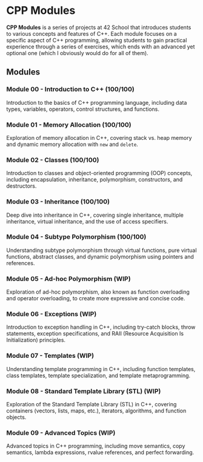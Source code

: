# CPP Modules

**CPP Modules** is a series of projects at 42 School that introduces students to various concepts and features of C++. Each module focuses on a specific aspect of C++ programming, allowing students to gain practical experience through a series of exercises, which ends with an advanced yet optional one (which I obviously would do for all of them).

## Modules

### Module 00 - Introduction to C++ (100/100)
Introduction to the basics of C++ programming language, including data types, variables, operators, control structures, and functions.

### Module 01 - Memory Allocation (100/100)
Exploration of memory allocation in C++, covering stack vs. heap memory and dynamic memory allocation with `new` and `delete`.

### Module 02 - Classes (100/100)
Introduction to classes and object-oriented programming (OOP) concepts, including encapsulation, inheritance, polymorphism, constructors, and destructors.

### Module 03 - Inheritance (100/100)
Deep dive into inheritance in C++, covering single inheritance, multiple inheritance, virtual inheritance, and the use of access specifiers.

### Module 04 - Subtype Polymorphism (100/100)
Understanding subtype polymorphism through virtual functions, pure virtual functions, abstract classes, and dynamic polymorphism using pointers and references.

### Module 05 - Ad-hoc Polymorphism (WIP)
Exploration of ad-hoc polymorphism, also known as function overloading and operator overloading, to create more expressive and concise code.

### Module 06 - Exceptions (WIP)
Introduction to exception handling in C++, including try-catch blocks, throw statements, exception specifications, and RAII (Resource Acquisition Is Initialization) principles.

### Module 07 - Templates (WIP)
Understanding template programming in C++, including function templates, class templates, template specialization, and template metaprogramming.

### Module 08 - Standard Template Library (STL) (WIP)
Exploration of the Standard Template Library (STL) in C++, covering containers (vectors, lists, maps, etc.), iterators, algorithms, and function objects.

### Module 09 - Advanced Topics (WIP)
Advanced topics in C++ programming, including move semantics, copy semantics, lambda expressions, rvalue references, and perfect forwarding.
